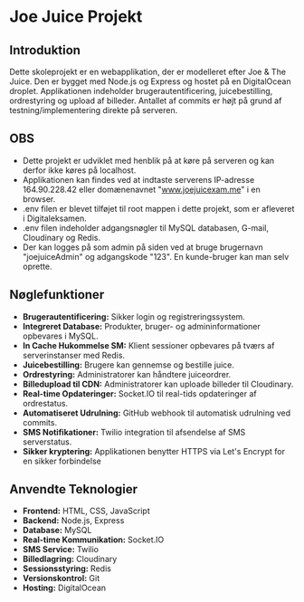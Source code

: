 # Joe Juice Projekt

## Introduktion
Dette skoleprojekt er en webapplikation, der er modelleret efter Joe & The Juice. Den er bygget med Node.js og Express og hostet på en DigitalOcean droplet. Applikationen indeholder brugerautentificering, juicebestilling, ordrestyring og upload af billeder. Antallet af commits er højt på grund af testning/implementering direkte på serveren.

## OBS
- Dette projekt er udviklet med henblik på at køre på serveren og kan derfor ikke køres på localhost.
- Applikationen kan findes ved at indtaste serverens IP-adresse 164.90.228.42 eller domænenavnet "www.joejuicexam.me" i en browser.
- .env filen er blevet tilføjet til root mappen i dette projekt, som er afleveret i Digitaleksamen.
- .env filen indeholder adgangsnøgler til MySQL databasen, G-mail, Cloudinary og Redis.
- Der kan logges på som admin på siden ved at bruge brugernavn "joejuiceAdmin" og adgangskode "123". En kunde-bruger kan man selv oprette. 

## Nøglefunktioner
- **Brugerautentificering:** Sikker login og registreringssystem.
- **Integreret Database:** Produkter, bruger- og admininformationer opbevares i MySQL.
- **In Cache Hukommelse SM:** Klient sessioner opbevares på tværs af serverinstanser med Redis.
- **Juicebestilling:** Brugere kan gennemse og bestille juice.
- **Ordrestyring:** Administratorer kan håndtere juiceordrer.
- **Billedupload til CDN:** Administratorer kan uploade billeder til Cloudinary.
- **Real-time Opdateringer:** Socket.IO til real-tids opdateringer af ordrestatus.
- **Automatiseret Udrulning:** GitHub webhook til automatisk udrulning ved commits.
- **SMS Notifikationer:** Twilio integration til afsendelse af SMS serverstatus.
- **Sikker kryptering:** Applikationen benytter HTTPS via Let's Encrypt for en sikker forbindelse

## Anvendte Teknologier
- **Frontend:** HTML, CSS, JavaScript
- **Backend:** Node.js, Express
- **Database:** MySQL
- **Real-time Kommunikation:** Socket.IO
- **SMS Service:** Twilio
- **Billedlagring:** Cloudinary
- **Sessionsstyring:** Redis
- **Versionskontrol:** Git
- **Hosting:** DigitalOcean
